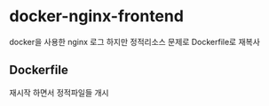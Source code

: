 # docker-nginx-frontend
docker을 사용한 nginx 로그 하지만 정적리소스 문제로 Dockerfile로 재복사


## Dockerfile
재시작 하면서 정적파일들 개시  
